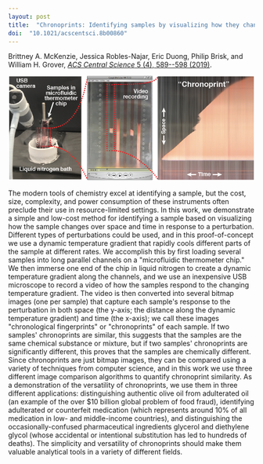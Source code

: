 ```yaml
---
layout: post
title:  "Chronoprints: Identifying samples by visualizing how they change over space and time"
doi:  "10.1021/acscentsci.8b00860"
---
```


Brittney A. McKenzie, Jessica Robles-Najar, Eric Duong, Philip Brisk, and William H. Grover, [*ACS Central Science* 5 (4), 589--598 (2019)](https://pubs.acs.org/doi/10.1021/acscentsci.8b00860).

<img src="/assets/chronoprints.png">

The modern tools of chemistry excel at identifying a sample, but the cost, size, complexity, and power consumption of these instruments often preclude their use in resource-limited settings.  In this work, we demonstrate a simple and low-cost method for identifying a sample based on visualizing how the sample changes over space and time in response to a perturbation.  Different types of perturbations could be used, and in this proof-of-concept we use a dynamic temperature gradient that rapidly cools different parts of the sample at different rates.  We accomplish this by first loading several samples into long parallel channels on a "microfluidic thermometer chip."  We then immerse one end of the chip in liquid nitrogen to create a dynamic temperature gradient along the channels, and we use an inexpensive USB microscope to record a video of how the samples respond to the changing temperature gradient.  The video is then converted into several bitmap images (one per sample) that capture each sample's response to the perturbation in both space (the y-axis; the distance along the dynamic temperature gradient) and time (the x-axis); we call these images "chronological fingerprints" or "chronoprints" of each sample.  If two samples' chronoprints are similar, this suggests that the samples are the same chemical substance or mixture, but if two samples' chronoprints are significantly different, this proves that the samples are chemically different.  Since chronoprints are just bitmap images, they can be compared using a variety of techniques from computer science, and in this work we use three different image comparison algorithms to quantify chronoprint similarity.  As a demonstration of the versatility of chronoprints, we use them in three different applications:  distinguishing authentic olive oil from adulterated oil (an example of the over $10 billion global problem of food fraud), identifying adulterated or counterfeit medication (which represents around 10% of all medication in low- and middle-income countries), and distinguishing the occasionally-confused pharmaceutical ingredients glycerol and diethylene glycol (whose accidental or intentional substitution has led to hundreds of deaths).  The simplicity and versatility of chronoprints should make them valuable analytical tools in a variety of different fields.

